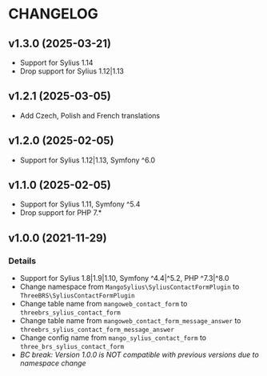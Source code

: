 # CHANGELOG

## v1.3.0 (2025-03-21)
- Support for Sylius 1.14
- Drop support for Sylius 1.12|1.13

## v1.2.1 (2025-03-05)
- Add Czech, Polish and French translations

## v1.2.0 (2025-02-05)
- Support for Sylius 1.12|1.13, Symfony ^6.0

## v1.1.0 (2025-02-05)
- Support for Sylius 1.11, Symfony ^5.4
- Drop support for PHP 7.*

## v1.0.0 (2021-11-29)

### Details

- Support for Sylius 1.8|1.9|1.10, Symfony ^4.4|^5.2, PHP ^7.3|^8.0
- Change namespace from `MangoSylius\SyliusContactFormPlugin` to `ThreeBRS\SyliusContactFormPlugin`
- Change table name from `mangoweb_contact_form` to `threebrs_sylius_contact_form`
- Change table name from `mangoweb_contact_form_message_answer` to `threebrs_sylius_contact_form_message_answer`
- Change config name from `mango_sylius_contact_form` to `three_brs_sylius_contact_form`
- *BC break: Version 1.0.0 is NOT compatible with previous versions due to namespace change*
